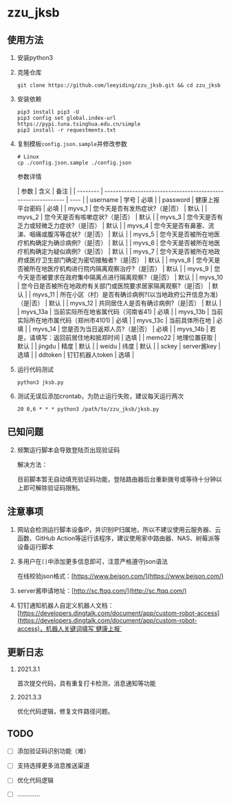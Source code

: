 # zzu_jksb
## 使用方法

1. 安装python3

2. 克隆仓库

   ```
   git clone https://github.com/leeyiding/zzu_jksb.git && cd zzu_jksb
   ```

3. 安装依赖

   ```
   pip3 install pip3 -U
   pip3 config set global.index-url https://pypi.tuna.tsinghua.edu.cn/simple
   pip3 install -r requestments.txt
   ```

4. 复制模板`config.json.sample`并修改参数

   ```
   # Linux
   cp ./config.json.sample ./config.json
   ```
   
   参数详情

   | 参数     | 含义                                                         | 备注 |
| -------- | ------------------------------------------------------------ | ---- |
   | username | 学号                                                         | 必填 |
   | password | 健康上报平台密码                                             | 必填 |
   | myvs_1   | 您今天是否有发热症状?（是\|否）                              | 默认 |
   | myvs_2   | 您今天是否有咳嗽症状?（是\|否）                              | 默认 |
   | myvs_3   | 您今天是否有乏力或轻微乏力症状?（是\|否）                    | 默认 |
   | myvs_4   | 您今天是否有鼻塞、流涕、咽痛或腹泻等症状?（是\|否）          | 默认 |
   | myvs_5   | 您今天是否被所在地医疗机构确定为确诊病例?（是\|否）          | 默认 |
   | myvs_6   | 您今天是否被所在地医疗机构确定为疑似病例?（是\|否）          | 默认 |
   | myvs_7   | 您今天是否被所在地政府或医疗卫生部门确定为密切接触者?（是\|否） | 默认 |
   | myvs_8   | 您今天是否被所在地医疗机构进行院内隔离观察治疗?（是\|否）    | 默认 |
   | myvs_9   | 您今天是否被要求在政府集中隔离点进行隔离观察?（是\|否）      | 默认 |
   | myvs_10  | 您今日是否被所在地政府有关部门或医院要求居家隔离观察?（是\|否） | 默认 |
   | myvs_11  | 所在小区（村）是否有确诊病例?(以当地政府公开信息为准)（是\|否） | 默认 |
   | myvs_12  | 共同居住人是否有确诊病例?（是\|否）                          | 默认 |
   | myvs_13a | 当前实际所在地省属代码（河南省41)                            | 必填 |
   | myvs_13b | 当前实际所在地市属代码（郑州市4101)                          | 必填 |
   | myvs_13c | 当前具体所在地                                               | 必填 |
   | myvs_14  | 您是否为当日返郑人员?（是\|否）                              | 必填 |
   | myvs_14b | 若是，请填写：返回前居住地和抵郑时间                         | 选填 |
   | memo22   | 地理位置获取                                                 | 默认 |
   | jingdu   | 精度                                                         | 默认 |
   | weidu    | 纬度                                                         | 默认 |
   | sckey    | server酱key                                                  | 选填 |
   | ddtoken  | 钉钉机器人token                                              | 选填 |
   
5. 运行代码测试

   ```
   python3 jksb.py
   ```

6. 测试无误后添加crontab，为防止运行失败，建议每天运行两次

   ```
   20 0,6 * * * python3 /path/to/zzu_jksb/jksb.py
   ```

## 已知问题

2. 频繁运行脚本会导致登陆页出现验证码

   解决方法：

   目前脚本暂无自动填充验证码功能，登陆路由器后台重新拨号或等待十分钟以上即可解除验证码限制。

## 注意事项

1. 网站会检测运行脚本设备IP，并识别IP归属地，所以不建议使用云服务器、云函数、GitHub Action等运行该程序，建议使用家中路由器、NAS、树莓派等设备运行脚本

2. 多用户在`[]`中添加更多信息即可，注意严格遵守json语法

   在线校验json格式：[https://www.bejson.com/](https://www.bejson.com/)

3. server酱申请地址：[http://sc.ftqq.com/](http://sc.ftqq.com/)

4. 钉钉通知机器人自定义机器人文档：[https://developers.dingtalk.com/document/app/custom-robot-access](https://developers.dingtalk.com/document/app/custom-robot-access)，机器人关键词填写`健康上报`

## 更新日志

1. 2021.3.1

   首次提交代码，具有重复打卡检测，消息通知等功能
   
2. 2021.3.3

   优化代码逻辑，修复文件路径问题。

## TODO

- [ ] 添加验证码识别功能（难）
- [ ] 支持选择更多消息推送渠道
- [ ] 优化代码逻辑
- [ ] .............

